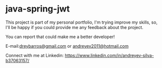 # java-spring-jwt

This project is part of my personal portfolio, I'm trying improve my skills, so, I'll be happy if you could provide me any feedback about the project.

You can report that could make me a better developer!

E-mail:dreybarros@gmail.com or andreyev2011@hotmail.com

Connect with me at Linkedin: https://www.linkedin.com/in/andreyev-silva-b37063157/

